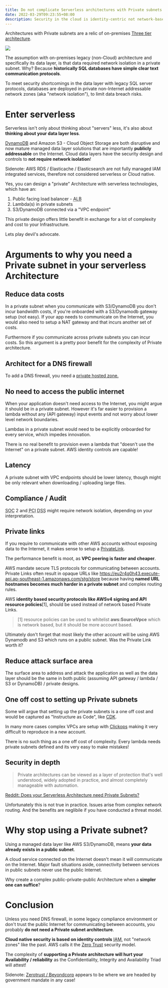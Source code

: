 ```yaml
---
title: Do not complicate Serverless architectures with Private subnets
date: 2022-03-29T09:23:55+08:00
description: Security in the cloud is identity-centric not network-based
---
```


Architectures with Private subnets are a relic of on-premises [Three tier
architecture](https://docs.aws.amazon.com/whitepapers/latest/serverless-multi-tier-architectures-api-gateway-lambda/three-tier-architecture-overview.html).

<img src="https://s.natalian.org/2022-03-29/three-tier-data.png">

The assumption with on-premises legacy (non-Cloud) architecture and specifically its
data layer, is that data required network isolation in a private subnet. Why?
Because **historically SQL databases have simple clear text communication
protocols**.

To meet security shortcomings in the data layer with legacy SQL server
protocols, databases are deployed in private non-Internet addressable network
zones (aka "network isolation"), to limit data breach risks.

# Enter serverless

Serverless isn't only about thinking about "servers" less, it's also about
**thinking about your data layer less**.

[DynamoDB](https://aws.amazon.com/blogs/aws/happy-birthday-dynamodb) and Amazon
S3 - Cloud Object Storage are both disruptive and now mature managed data layer
solutions that are importantly **publicly addressable** on the Internet. Cloud
data layers have the security design and controls to **not require network
isolation**!

Sidenote: AWS RDS / Elasticache / Elasticsearch are not fully managed IAM
integrated services, therefore not considered serverless or Cloud native.

Yes, you can design a "private" Architecture with serverless technologies, which have an:

1. Public facing load balancer - <abbr title="Application Load Balancer">ALB</abbr>
2. Lambda(s) in private subnets
3. S3/DynamoDB connected via a "VPC endpoint"

This private design offers little benefit in exchange for a lot of complexity
and cost to your Infrastructure.

Lets play devil's advocate.

# Arguments to why you need a Private subnet in your serverless Architecture

## Reduce data costs

In a private subnet when you communicate with S3/DynamoDB you don't incur
bandwidth costs, if you're onboarded with a S3/Dynamodb gateway setup (not
easy). If your app needs to communicate on the Internet, you would also need to
setup a NAT gateway and that incurs another set of costs.

Furthermore if you communicate across private subnets you can incur costs. So
this argument is a pretty poor benefit for the complexity of Private
architecture.

## Architect for a DNS firewall

To add a DNS firewall, you need a [private hosted
zone.](https://docs.aws.amazon.com/Route53/latest/DeveloperGuide/resolver-dns-firewall.html)

## No need to access the public internet

When your application doesn't need access to the Internet, you might argue it
should be in a private subnet. However it's far easier to provision a lambda
without any (API gateway) input events and not worry about lower level network
boundaries.

Lambdas in a private subnet would need to be explicitly onboarded for every
service, which impedes innovation.

There is no real benefit to provision even a lambda that "doesn't use the
Internet" on a private subnet. AWS identity controls are capable!

## Latency

A private subnet with VPC endpoints should be lower latency, though might be
only relevant when downloading / uploading large files.

## Compliance / Audit

<abbr title="System and Organization Controls">SOC</abbr> 2 and <abbr
title="Payment Card Industry">PCI</abbr> <abbr title="Data Security
Standard">DSS</abbr> might require network isolation, depending on your
interpretation.

## Private links

If you require to communicate with other AWS accounts without exposing data to
the Internet, it makes sense to setup a [PrivateLink](https://aws.amazon.com/privatelink).

The performance benefit is moot, as **VPC peering is faster and cheaper**.

AWS mandate secure TLS protocols for communicating between accounts. Private
Links often result in opaque URLs like
https://eu2r4q0h43.execute-api.ap-southeast-1.amazonaws.com/stg/store because
having **named URL hostnames becomes much harder in a private subnet** and
complex routing rules.

AWS **identity based security protocols like AWSv4 signing and API resource
policies**[1], should be used instead of network based Private Links.

> [1] resource policies can be used to whitelist **aws:SourceVpce** which is
> network based, but it should be more account based.

Ultimately don't forget that most likely the other account will be using AWS
Dynamodb and S3 which runs on a public subnet. Was the Private Link worth it?

## Reduce attack surface area

The surface area to address and attack the application as well as the data
layer should be the same in both public (assuming API gateway /
lambda / S3 or DynamoDB) / private designs.

## One off cost to setting up Private subnets

Some will argue that setting up the private subnets is a one off cost and
would be captured as "Instructure as Code", like [CDK](https://bobbyhadz.com/blog/aws-cdk-vpc-example).

In many more cases complex VPCs are setup with
[Clickops](https://www.lastweekinaws.com/blog/clickops/) making it very
difficult to reproduce in a new account.

There is no such thing as a one off cost of complexity. Every lambda needs
private subnets defined and its very easy to make mistakes!

## Security in depth

> Private architectures can be viewed as a layer of protection that's well
> understood, widely adopted in practice, and almost completely manageable with
> automation.

[Reddit: Does your Serverless Architecture need Private Subnets?](https://www.reddit.com/r/aws/comments/tqtl1m/does_your_serverless_architecture_need_private/i2jau6g/)

Unfortunately this is not true in practice. Issues arise from complex network
routing. And the benefits are neglibile if you have conducted a threat model.

# Why stop using a Private subnet?

Using a managed data layer like AWS S3/DynamoDB, means **your data already
exists in a public subnet**.

A cloud service connected on the Internet doesn't mean it will communicate on
the Internet. Major fault situations aside, connectivity between services in
public subnets never use the public Internet.

Why create a complex public-private-public Architecture when a **simpler one can
suffice**?

# Conclusion

Unless you need DNS firewall, in some legacy compliance environment or don't
trust the public Internet for communicating between accounts, you probably **do
not need a Private subnet architecture**.

**Cloud native security is based on identity controls** <abbr title="Identity
and Access Management">IAM</abbr>, not "network zones" like the past. AWS calls
it the [Zero Trust](https://aws.amazon.com/security/zero-trust/) security
model.

The complexity of **supporting a Private architecture will hurt your
Availability / reliability** as the Confidentiality, Integrity and Availability
Triad will attest!

Sidenote: [Zerotrust /
Beyondcorp](https://www.bastionzero.com/blog/i-read-the-federal-governments-zero-trust-memo-so-you-dont-have-to)
appears to be where we are headed by government mandate in any case!
